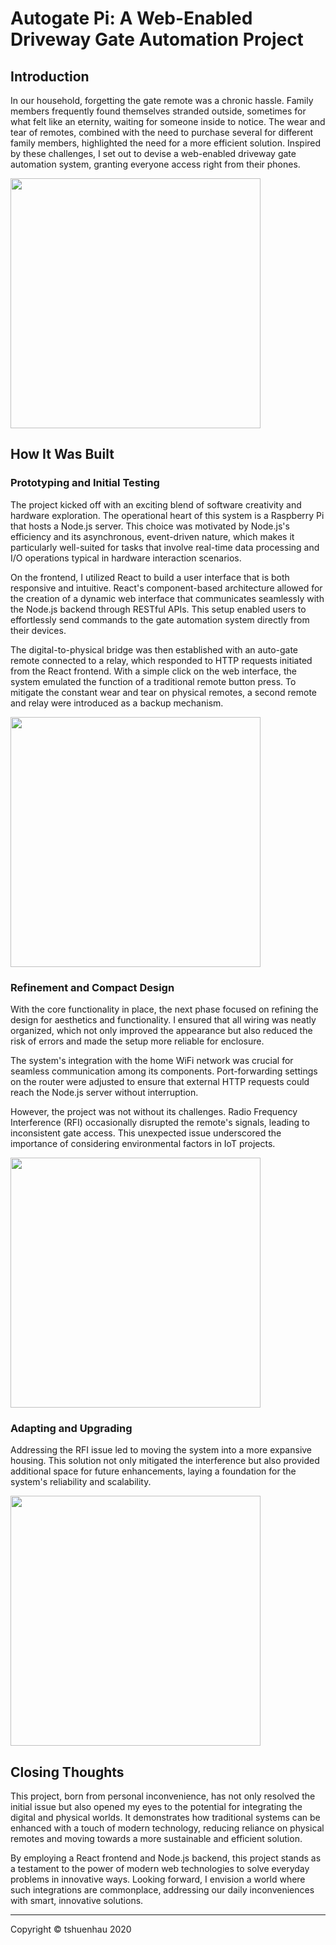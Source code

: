 # Autogate Pi: A Web-Enabled Driveway Gate Automation Project

## Introduction

In our household, forgetting the gate remote was a chronic hassle. Family members frequently found themselves stranded outside, sometimes for what felt like an eternity, waiting for someone inside to notice. The wear and tear of remotes, combined with the need to purchase several for different family members, highlighted the need for a more efficient solution. Inspired by these challenges, I set out to devise a web-enabled driveway gate automation system, granting everyone access right from their phones.

<img src="https://www.tshuenhau.com/assets/img/autogatepi/operational.jpg" width="400"> 

## How It Was Built

### Prototyping and Initial Testing

The project kicked off with an exciting blend of software creativity and hardware exploration. The operational heart of this system is a Raspberry Pi that hosts a Node.js server. This choice was motivated by Node.js's efficiency and its asynchronous, event-driven nature, which makes it particularly well-suited for tasks that involve real-time data processing and I/O operations typical in hardware interaction scenarios.

On the frontend, I utilized React to build a user interface that is both responsive and intuitive. React's component-based architecture allowed for the creation of a dynamic web interface that communicates seamlessly with the Node.js backend through RESTful APIs. This setup enabled users to effortlessly send commands to the gate automation system directly from their devices.

The digital-to-physical bridge was then established with an auto-gate remote connected to a relay, which responded to HTTP requests initiated from the React frontend. With a simple click on the web interface, the system emulated the function of a traditional remote button press. To mitigate the constant wear and tear on physical remotes, a second remote and relay were introduced as a backup mechanism.

<img src="https://www.tshuenhau.com/assets/img/autogatepi/prototyping.jpg" width="400"> 

### Refinement and Compact Design

With the core functionality in place, the next phase focused on refining the design for aesthetics and functionality. I ensured that all wiring was neatly organized, which not only improved the appearance but also reduced the risk of errors and made the setup more reliable for enclosure.

The system's integration with the home WiFi network was crucial for seamless communication among its components. Port-forwarding settings on the router were adjusted to ensure that external HTTP requests could reach the Node.js server without interruption.

However, the project was not without its challenges. Radio Frequency Interference (RFI) occasionally disrupted the remote's signals, leading to inconsistent gate access. This unexpected issue underscored the importance of considering environmental factors in IoT projects.

<img src="https://www.tshuenhau.com/assets/img/autogatepi/neatsetup.jpg" width="400">

### Adapting and Upgrading

Addressing the RFI issue led to moving the system into a more expansive housing. This solution not only mitigated the interference but also provided additional space for future enhancements, laying a foundation for the system's reliability and scalability.

<img src="https://www.tshuenhau.com/assets/img/autogatepi/bigbox.jpg" width="400"> 

## Closing Thoughts

This project, born from personal inconvenience, has not only resolved the initial issue but also opened my eyes to the potential for integrating the digital and physical worlds. It demonstrates how traditional systems can be enhanced with a touch of modern technology, reducing reliance on physical remotes and moving towards a more sustainable and efficient solution.

By employing a React frontend and Node.js backend, this project stands as a testament to the power of modern web technologies to solve everyday problems in innovative ways. Looking forward, I envision a world where such integrations are commonplace, addressing our daily inconveniences with smart, innovative solutions.

---

Copyright © tshuenhau 2020
